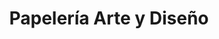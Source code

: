 ---
title: "Papelería Arte y Diseño"
url: /bogota-d-c/papeleria-arte-y-diseno/
shop: material de oficina
---